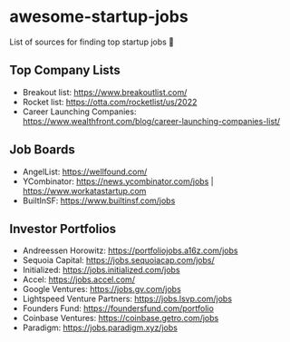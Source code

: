 # awesome-startup-jobs
List of sources for finding top startup jobs 🚀

## Top Company Lists
- Breakout list: https://www.breakoutlist.com/
- Rocket list: https://otta.com/rocketlist/us/2022
- Career Launching Companies: https://www.wealthfront.com/blog/career-launching-companies-list/

## Job Boards
- AngelList: https://wellfound.com/
- YCombinator: https://news.ycombinator.com/jobs | https://www.workatastartup.com
- BuiltInSF: https://www.builtinsf.com/jobs

## Investor Portfolios
- Andreessen Horowitz: https://portfoliojobs.a16z.com/jobs
- Sequoia Capital: https://jobs.sequoiacap.com/jobs/
- Initialized: https://jobs.initialized.com/jobs
- Accel: https://jobs.accel.com/
- Google Ventures: https://jobs.gv.com/jobs
- Lightspeed Venture Partners: https://jobs.lsvp.com/jobs
- Founders Fund: https://foundersfund.com/portfolio
- Coinbase Ventures: https://coinbase.getro.com/jobs
- Paradigm: https://jobs.paradigm.xyz/jobs
